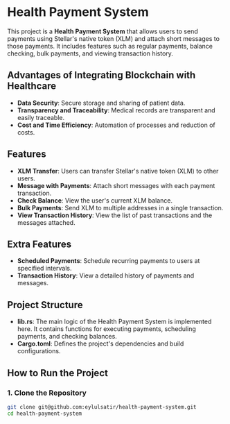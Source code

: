 # Health Payment System

This project is a **Health Payment System** that allows users to send payments using Stellar's native token (XLM) and attach short messages to those payments. It includes features such as regular payments, balance checking, bulk payments, and viewing transaction history.

## Advantages of Integrating Blockchain with Healthcare

- **Data Security**: Secure storage and sharing of patient data.
- **Transparency and Traceability**: Medical records are transparent and easily traceable.
- **Cost and Time Efficiency**: Automation of processes and reduction of costs.

## Features

- **XLM Transfer**: Users can transfer Stellar's native token (XLM) to other users.
- **Message with Payments**: Attach short messages with each payment transaction.
- **Check Balance**: View the user's current XLM balance.
- **Bulk Payments**: Send XLM to multiple addresses in a single transaction.
- **View Transaction History**: View the list of past transactions and the messages attached.

## Extra Features

- **Scheduled Payments**: Schedule recurring payments to users at specified intervals.
- **Transaction History**: View a detailed history of payments and messages.

## Project Structure

- **lib.rs**: The main logic of the Health Payment System is implemented here. It contains functions for executing payments, scheduling payments, and checking balances.
- **Cargo.toml**: Defines the project's dependencies and build configurations.

## How to Run the Project

### 1. Clone the Repository

```bash
git clone git@github.com:eylulsatir/health-payment-system.git
cd health-payment-system
